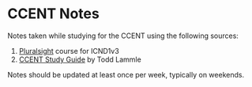 # CCENT Notes
Notes taken while studying for the CCENT using the following sources:  
1. [Pluralsight](www.pluralsight.com) course for ICND1v3  
2. [CCENT Study Guide](https://www.amazon.ca/CCENT-ICND1-Study-Guide-100-105-ebook/dp/B01I5WZ6L2/ref=sr_1_2?ie=UTF8&qid=1476919534&sr=8-2&keywords=todd+lammle+CCENT) by Todd Lammle  

Notes should be updated at least once per week, typically on weekends.
